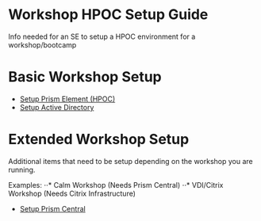 # Workshop HPOC Setup Guide
Info needed for an SE to setup a HPOC environment for a workshop/bootcamp

# Basic Workshop Setup

- [Setup Prism Element (HPOC)](./prism_element/prism_element_setup.rst)
- [Setup Active Directory](./active_directory/active_directory_setup.rst)

# Extended Workshop Setup
Additional items that need to be setup depending on the workshop you are running.

Examples:
⋅⋅* Calm Workshop (Needs Prism Central)
⋅⋅* VDI/Citrix Workshop (Needs Citrix Infrastructure)

- [Setup Prism Central](./prism_central/prism_central_setup.rst)
